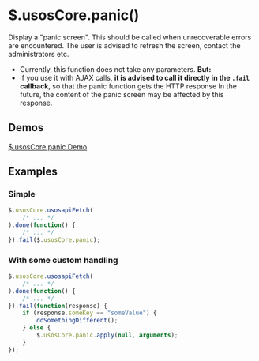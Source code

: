 $.usosCore.panic()
=====================

Display a "panic screen". This should be called when unrecoverable errors
are encountered. The user is advised to refresh the screen, contact the
administrators etc.

  * Currently, this function does not take any parameters. **But:**
  * If you use it with AJAX calls, **it is advised to call it directly in the
    `.fail` callback**, so that the panic function gets the HTTP response
    In the future, the content of the panic screen may be affected by this
    response.

Demos
-----

[$.usosCore.panic Demo](http://jsfiddle.net/gh/get/jquery/1.9.1/dependencies/migrate,ui/MUCI/jquery-usos/tree/master/jsfiddle-demos/core.panic)

Examples
--------

### Simple

```javascript
$.usosCore.usosapiFetch(
    /* ... */
).done(function() {
    /* ... */
}).fail($.usosCore.panic);
```

### With some custom handling

```javascript
$.usosCore.usosapiFetch(
    /* ... */
).done(function() {
    /* ... */
}).fail(function(response) {
    if (response.someKey == "someValue") {
        doSomethingDifferent();
    } else {
        $.usosCore.panic.apply(null, arguments);
    }
});
```
